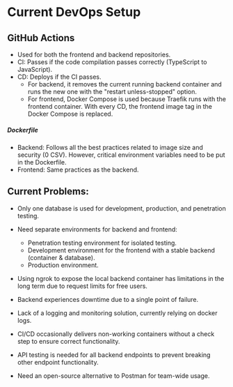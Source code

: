 # Current DevOps Setup

## GitHub Actions

- Used for both the frontend and backend repositories.
- CI: Passes if the code compilation passes correctly (TypeScript to JavaScript).
- CD: Deploys if the CI passes.
    - For backend, it removes the current running backend container and runs the new one with the "restart unless-stopped" option.
    - For frontend, Docker Compose is used because Traefik runs with the frontend container. With every CD, the frontend image tag in the Docker Compose is replaced.

##### Dockerfile

- Backend: Follows all the best practices related to image size and security (0 CSV). However, critical environment variables need to be put in the Dockerfile.
- Frontend: Same practices as the backend.


## **Current Problems:**

- Only one database is used for development, production, and penetration testing.

- Need separate environments for backend and frontend:
    - Penetration testing environment for isolated testing.
    - Development environment for the frontend with a stable backend (container & database).
    - Production environment.

- Using ngrok to expose the local backend container has limitations in the long term due to request limits for free users.

- Backend experiences downtime due to a single point of failure.

- Lack of a logging and monitoring solution, currently relying on docker logs.

- CI/CD occasionally delivers non-working containers without a check step to ensure correct functionality.

- API testing is needed for all backend endpoints to prevent breaking other endpoint functionality.

- Need an open-source alternative to Postman for team-wide usage.
